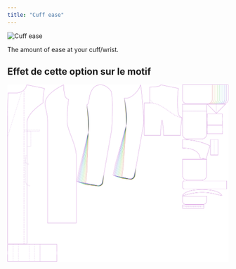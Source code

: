 ```yaml
---
title: "Cuff ease"
---
```


![Cuff ease](./cuffease.svg)

The amount of ease at your cuff/wrist.

## Effet de cette option sur le motif

![This image shows the effect of this option by superimposing several variants that have a different value for this option](carlita_cuffease_sample.svg "Effect of this option on the pattern")
